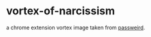vortex-of-narcissism
====================

a chrome extension
vortex image taken from [passweird](http://www.passweird.com/).
